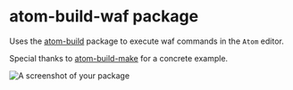 # atom-build-waf package

Uses the [atom-build](https://github.com/noseglid/atom-build) package to execute
waf commands in the `Atom` editor.

Special thanks to [atom-build-make](https://github.com/AtomBuild/atom-build-make) for a concrete example.

![A screenshot of your package](https://f.cloud.github.com/assets/69169/2290250/c35d867a-a017-11e3-86be-cd7c5bf3ff9b.gif)
